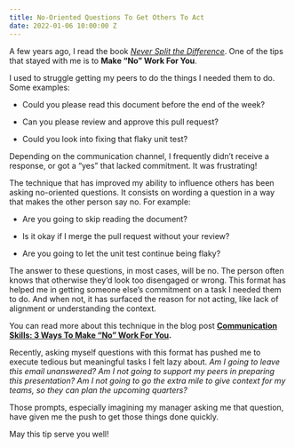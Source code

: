 ```yaml
---
title: No-Oriented Questions To Get Others To Act
date: 2022-01-06 10:00:00 Z
---
```


A few years ago, I read the book *[Never Split the Difference](https://info.blackswanltd.com/never-split-the-difference)*. One of the tips that stayed with me is to **Make “No” Work For You**.

I used to struggle getting my peers to do the things I needed them to do. Some examples:

* Could you please read this document before the end of the week?

* Can you please review and approve this pull request?

* Could you look into fixing that flaky unit test?

Depending on the communication channel, I frequently didn’t receive a response, or got a “yes” that lacked commitment. It was frustrating!

The technique that has improved my ability to influence others has been asking no-oriented questions. It consists on wording a question in a way that makes the other person say no. For example:

* Are you going to skip reading the document?

* Is it okay if I merge the pull request without your review?

* Are you going to let the unit test continue being flaky?

The answer to these questions, in most cases, will be no. The person often knows that otherwise they’d look too disengaged or wrong. This format has helped me in getting someone else’s commitment on a task I needed them to do. And when not, it has surfaced the reason for not acting, like lack of alignment or understanding the context.

You can read more about this technique in the blog post **[Communication Skills: 3 Ways To Make “No” Work For You](https://blog.blackswanltd.com/the-edge/3-ways-to-make-no-work-for-you).**

Recently, asking myself questions with this format has pushed me to execute tedious but meaningful tasks I felt lazy about. *Am I going to leave this email unanswered? Am I not going to support my peers in preparing this presentation? Am I not going to go the extra mile to give context for my teams, so they can plan the upcoming quarters?*

Those prompts, especially imagining my manager asking me that question, have given me the push to get those things done quickly.

May this tip serve you well!